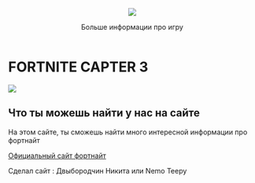 <html>
    <body>
        <header> 
          <img src="https://fortnitefun.ru/wp-content/uploads/2018/12/Fishstick.jpg"/>
         <p> Больше информации про игру </p>
        </header>
        <main>
        <h1 >FORTNITE CAPTER 3</h1>
     <img src="https://encrypted-tbn0.gstatic.com/images?q=tbn:ANd9GcRwYYUilkyISfKyfMSKeENpStPkfJS-GEd-wjXd2kG-fsLPZ8J96fSJHWn6gCiwqLE5-kU&usqp=CAU"/>
     <h2>Что ты можешь найти у нас на сайте </h2>
     <p>На этом сайте, ты сможешь найти много интересной информации про фортнайт </p>
        </main>
        <footer>
            <a href="https://www.epicgames.com/fortnite/ru/home">Официальный сайт фортнайт  </a>
            <p>Сделал сайт : Двыбородчин Никита или Nemo Teepy</p>
        </footer>
    </body>
</html>
